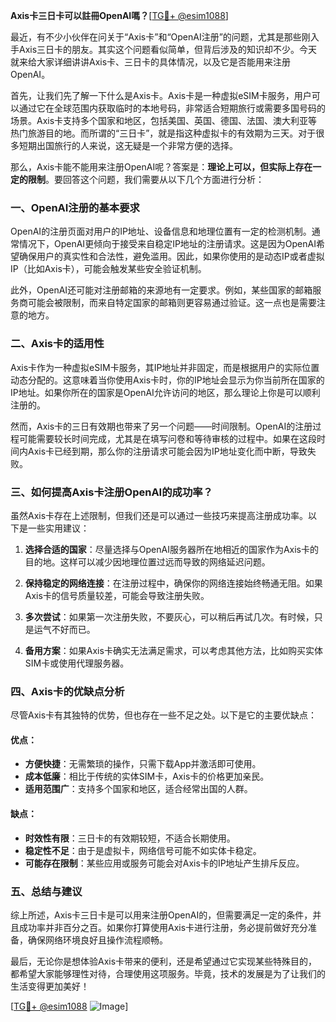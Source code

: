 **Axis卡三日卡可以註冊OpenAI嗎？**[[TG💪+ @esim1088](https://t.me/s/esim1088)]

最近，有不少小伙伴在问关于“Axis卡”和“OpenAI注册”的问题，尤其是那些刚入手Axis三日卡的朋友。其实这个问题看似简单，但背后涉及的知识却不少。今天就来给大家详细讲讲Axis卡、三日卡的具体情况，以及它是否能用来注册OpenAI。

首先，让我们先了解一下什么是Axis卡。Axis卡是一种虚拟eSIM卡服务，用户可以通过它在全球范围内获取临时的本地号码，非常适合短期旅行或需要多国号码的场景。Axis卡支持多个国家和地区，包括美国、英国、德国、法国、澳大利亚等热门旅游目的地。而所谓的“三日卡”，就是指这种虚拟卡的有效期为三天。对于很多短期出国旅行的人来说，这无疑是一个非常方便的选择。

那么，Axis卡能不能用来注册OpenAI呢？答案是：**理论上可以，但实际上存在一定的限制**。要回答这个问题，我们需要从以下几个方面进行分析：

### 一、OpenAI注册的基本要求

OpenAI的注册页面对用户的IP地址、设备信息和地理位置有一定的检测机制。通常情况下，OpenAI更倾向于接受来自稳定IP地址的注册请求。这是因为OpenAI希望确保用户的真实性和合法性，避免滥用。因此，如果你使用的是动态IP或者虚拟IP（比如Axis卡），可能会触发某些安全验证机制。

此外，OpenAI还可能对注册邮箱的来源地有一定要求。例如，某些国家的邮箱服务商可能会被限制，而来自特定国家的邮箱则更容易通过验证。这一点也是需要注意的地方。

### 二、Axis卡的适用性

Axis卡作为一种虚拟eSIM卡服务，其IP地址并非固定，而是根据用户的实际位置动态分配的。这意味着当你使用Axis卡时，你的IP地址会显示为你当前所在国家的IP地址。如果你所在的国家是OpenAI允许访问的地区，那么理论上你是可以顺利注册的。

然而，Axis卡的三日有效期也带来了另一个问题——时间限制。OpenAI的注册过程可能需要较长时间完成，尤其是在填写问卷和等待审核的过程中。如果在这段时间内Axis卡已经到期，那么你的注册请求可能会因为IP地址变化而中断，导致失败。

### 三、如何提高Axis卡注册OpenAI的成功率？

虽然Axis卡存在上述限制，但我们还是可以通过一些技巧来提高注册成功率。以下是一些实用建议：

1. **选择合适的国家**：尽量选择与OpenAI服务器所在地相近的国家作为Axis卡的目的地。这样可以减少因地理位置过远而导致的网络延迟问题。
   
2. **保持稳定的网络连接**：在注册过程中，确保你的网络连接始终畅通无阻。如果Axis卡的信号质量较差，可能会导致注册失败。

3. **多次尝试**：如果第一次注册失败，不要灰心，可以稍后再试几次。有时候，只是运气不好而已。

4. **备用方案**：如果Axis卡确实无法满足需求，可以考虑其他方法，比如购买实体SIM卡或使用代理服务器。

### 四、Axis卡的优缺点分析

尽管Axis卡有其独特的优势，但也存在一些不足之处。以下是它的主要优缺点：

#### 优点：
- **方便快捷**：无需繁琐的操作，只需下载App并激活即可使用。
- **成本低廉**：相比于传统的实体SIM卡，Axis卡的价格更加亲民。
- **适用范围广**：支持多个国家和地区，适合经常出国的人群。

#### 缺点：
- **时效性有限**：三日卡的有效期较短，不适合长期使用。
- **稳定性不足**：由于是虚拟卡，网络信号可能不如实体卡稳定。
- **可能存在限制**：某些应用或服务可能会对Axis卡的IP地址产生排斥反应。

### 五、总结与建议

综上所述，Axis卡三日卡是可以用来注册OpenAI的，但需要满足一定的条件，并且成功率并非百分之百。如果你打算使用Axis卡进行注册，务必提前做好充分准备，确保网络环境良好且操作流程顺畅。

最后，无论你是想体验Axis卡带来的便利，还是希望通过它实现某些特殊目的，都希望大家能够理性对待，合理使用这项服务。毕竟，技术的发展是为了让我们的生活变得更加美好！

[[TG💪+ @esim1088](https://t.me/s/esim1088) ![Image](https://i.postimg.cc/4NQfJmqS/Snipaste-2025-05-13-00-14-12.png)]